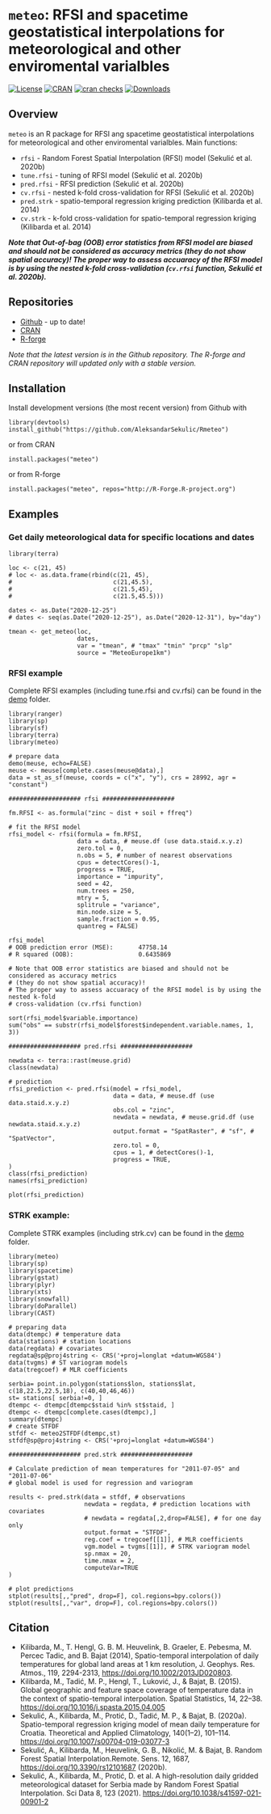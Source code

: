 # `meteo`: RFSI and spacetime geostatistical interpolations for meteorological and other enviromental varialbles
[![License](http://img.shields.io/badge/license-GPL%20%28%3E=%202%29-brightgreen.svg?style=flat)](http://www.gnu.org/licenses/gpl-2.0.html)
[![CRAN](http://www.r-pkg.org/badges/version/meteo)](https://cran.r-project.org/package=meteo)
[![cran checks](https://badges.cranchecks.info/worst/meteo.svg)](https://cran.r-project.org/web/checks/check_results_meteo.html)
[![Downloads](http://cranlogs.r-pkg.org/badges/meteo?color=brightgreen)](https://www.r-pkg.org/pkg/meteo)

## Overview
`meteo` is an R package for RFSI ang spacetime geostatistical interpolations for meteorological and other enviromental varialbles.
Main functions:
* `rfsi` - Random Forest Spatial Interpolation (RFSI) model (Sekulić et al. 2020b)
* `tune.rfsi` - tuning of RFSI model (Sekulić et al. 2020b)
* `pred.rfsi` - RFSI prediction (Sekulić et al. 2020b)
* `cv.rfsi` - nested k-fold cross-validation for RFSI (Sekulić et al. 2020b)
* `pred.strk` - spatio-temporal regression kriging prediction (Kilibarda et al. 2014)
* `cv.strk` - k-fold cross-validation for spatio-temporal regression kriging (Kilibarda et al. 2014)

***Note that Out-of-bag (OOB) error statistics from RFSI model are biased and should not be considered as accuracy metrics (they do not show spatial accuracy)! The proper way to assess accuaracy of the RFSI model is by using the nested k-fold cross-validation (`cv.rfsi` function, Sekulić et al. 2020b).***

## Repositories
* [Github](https://github.com/AleksandarSekulic/Rmeteo) - up to date!
* [CRAN](https://cran.r-project.org/package=meteo)
* [R-forge](http://meteo.r-forge.r-project.org/)

*Note that the latest version is in the Github repository. The R-forge and CRAN repository will updated only with a stable version.*

## Installation
Install development versions (the most recent version) from Github with
```
library(devtools)
install_github("https://github.com/AleksandarSekulic/Rmeteo")
```
or from CRAN
```
install.packages("meteo")
```
or from R-forge
```
install.packages("meteo", repos="http://R-Forge.R-project.org")
```

## Examples
### Get daily meteorological data for specific locations and dates
```
library(terra)

loc <- c(21, 45)
# loc <- as.data.frame(rbind(c(21, 45),
#                            c(21,45.5),
#                            c(21.5,45),
#                            c(21.5,45.5)))

dates <- as.Date("2020-12-25")
# dates <- seq(as.Date("2020-12-25"), as.Date("2020-12-31"), by="day")

tmean <- get_meteo(loc,
                   dates,
                   var = "tmean", # "tmax" "tmin" "prcp" "slp"
                   source = "MeteoEurope1km")
```
### RFSI example
Complete RFSI examples (including tune.rfsi and cv.rfsi) can be found in the [demo](demo) folder.
```
library(ranger)
library(sp)
library(sf)
library(terra)
library(meteo)

# prepare data
demo(meuse, echo=FALSE)
meuse <- meuse[complete.cases(meuse@data),]
data = st_as_sf(meuse, coords = c("x", "y"), crs = 28992, agr = "constant")

#################### rfsi ####################

fm.RFSI <- as.formula("zinc ~ dist + soil + ffreq")

# fit the RFSI model
rfsi_model <- rfsi(formula = fm.RFSI,
                   data = data, # meuse.df (use data.staid.x.y.z)
                   zero.tol = 0,
                   n.obs = 5, # number of nearest observations
                   cpus = detectCores()-1,
                   progress = TRUE,
                   importance = "impurity",
                   seed = 42,
                   num.trees = 250,
                   mtry = 5,
                   splitrule = "variance",
                   min.node.size = 5,
                   sample.fraction = 0.95,
                   quantreg = FALSE)

rfsi_model
# OOB prediction error (MSE):       47758.14 
# R squared (OOB):                  0.6435869 

# Note that OOB error statistics are biased and should not be considered as accuracy metrics
# (they do not show spatial accuracy)!
# The proper way to assess accuaracy of the RFSI model is by using the nested k-fold
# cross-validation (cv.rfsi function)

sort(rfsi_model$variable.importance)
sum("obs" == substr(rfsi_model$forest$independent.variable.names, 1, 3))

#################### pred.rfsi ####################

newdata <- terra::rast(meuse.grid)
class(newdata)

# prediction
rfsi_prediction <- pred.rfsi(model = rfsi_model,
                             data = data, # meuse.df (use data.staid.x.y.z)
                             obs.col = "zinc",
                             newdata = newdata, # meuse.grid.df (use newdata.staid.x.y.z)
                             output.format = "SpatRaster", # "sf", # "SpatVector", 
                             zero.tol = 0,
                             cpus = 1, # detectCores()-1,
                             progress = TRUE,
)
class(rfsi_prediction)
names(rfsi_prediction)

plot(rfsi_prediction)
```
### STRK example:
Complete STRK examples (including strk.cv) can be found in the [demo](demo) folder.
```
library(meteo)
library(sp)
library(spacetime)
library(gstat)
library(plyr)
library(xts)
library(snowfall)
library(doParallel)
library(CAST)

# preparing data
data(dtempc) # temperature data
data(stations) # station locations
data(regdata) # covariates
regdata@sp@proj4string <- CRS('+proj=longlat +datum=WGS84')
data(tvgms) # ST variogram models
data(tregcoef) # MLR coefficients

serbia= point.in.polygon(stations$lon, stations$lat, c(18,22.5,22.5,18), c(40,40,46,46))
st= stations[ serbia!=0, ]
dtempc <- dtempc[dtempc$staid %in% st$staid, ]
dtempc <- dtempc[complete.cases(dtempc),]
summary(dtempc)
# create STFDF
stfdf <- meteo2STFDF(dtempc,st)
stfdf@sp@proj4string <- CRS('+proj=longlat +datum=WGS84')

#################### pred.strk ####################

# Calculate prediction of mean temperatures for "2011-07-05" and "2011-07-06" 
# global model is used for regression and variogram

results <- pred.strk(data = stfdf, # observations
                     newdata = regdata, # prediction locations with covariates
                     # newdata = regdata[,2,drop=FALSE], # for one day only
                     output.format = "STFDF",
                     reg.coef = tregcoef[[1]], # MLR coefficients
                     vgm.model = tvgms[[1]], # STRK variogram model
                     sp.nmax = 20,
                     time.nmax = 2,
                     computeVar=TRUE
)

# plot predictions
stplot(results[,,"pred", drop=F], col.regions=bpy.colors())
stplot(results[,,"var", drop=F], col.regions=bpy.colors())
```

## Citation

* Kilibarda, M., T. Hengl, G. B. M. Heuvelink, B. Graeler, E. Pebesma, M. Percec Tadic, and B. Bajat (2014), Spatio-temporal interpolation of daily temperatures for global land areas at 1 km resolution, J. Geophys. Res. Atmos., 119, 2294-2313, https://doi.org/10.1002/2013JD020803.
* Kilibarda, M., Tadić, M. P., Hengl, T., Luković, J., & Bajat, B. (2015). Global geographic and feature space coverage of temperature data in the context of spatio-temporal interpolation. Spatial Statistics, 14, 22–38. https://doi.org/10.1016/j.spasta.2015.04.005
* Sekulić, A., Kilibarda, M., Protić, D., Tadić, M. P., & Bajat, B. (2020a). Spatio-temporal regression kriging model of mean daily temperature for Croatia. Theoretical and Applied Climatology, 140(1–2), 101–114. https://doi.org/10.1007/s00704-019-03077-3
* Sekulić, A., Kilibarda, M., Heuvelink, G. B., Nikolić, M. & Bajat, B. Random Forest Spatial Interpolation.Remote. Sens. 12, 1687, https://doi.org/10.3390/rs12101687 (2020b).
* Sekulić, A., Kilibarda, M., Protić, D. et al. A high-resolution daily gridded meteorological dataset for Serbia made by Random Forest Spatial Interpolation. Sci Data 8, 123 (2021). https://doi.org/10.1038/s41597-021-00901-2

